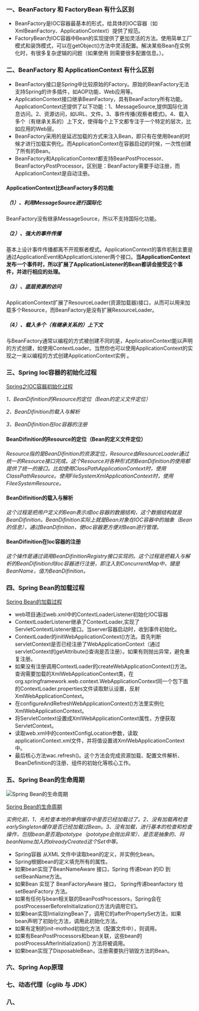 ### 一、BeanFactory 和 FactoryBean 有什么区别
* BeanFactory是IOC容器最基本的形式，给具体的IOC容器（如XmlBeanFactory、ApplicationContext）提供了规范。
* FactoryBean为IOC容器中Bean的实现提供了更加灵活的方法。使用简单工厂模式和装饰模式，可以在getObject()方法中灵活配置。解决某些Bean在实例化时，有很多复杂逻辑的问题（如果使用<bean id="" class=""> 则需要很多配置信息。）。

### 二、BeanFactory 和 ApplicationContext 有什么区别
* BeanFactory接口是Spring中比较原始的Factory。原始的BeanFactory无法支持Spring的许多插件，如AOP功能、Web应用等。
* ApplicationContext接口继承BeanFactory，具有BeanFactory所有功能。ApplicationContext还提供了以下功能：1、MessageSource,提供国际化消息访问。2、资源访问，如URL、文件。3、事件传播(观察者模式)。4、载入多个（有继承关系的）上下文，使得每个上下文都专注于一个特定的层次，比如应用的Web层。
* BeanFactory采用的是延迟加载的方式来注入Bean，即只有在使用Bean的时候才进行加载实例化。而ApplicationContext在容器启动的时候，一次性创建了所有的Bean。
* BeanFactory和ApplicationContext都支持BeanPostProcessor、BeanFactoryPostProcessor。区别是：BeanFactory需要手动注册，而ApplicationContext是自动注册。

#### ApplicationContext比BeanFactory多的功能
##### （1）、利用MessageSource进行国际化 
BeanFactory没有继承MessageSource，所以不支持国际化功能。

##### （2）、强大的事件传播
基本上设计事件传播都离不开观察者模式。ApplicationContext的事件机制主要是通过ApplicationEvent和ApplicationListener两个接口。**当ApplicationContext发布一个事件时，所以扩展了ApplicationListener的Bean都讲会接受这个事件，并进行相应的处理。**

##### （3）、底层资源的访问 
ApplicationContext扩展了ResourceLoader(资源加载器)接口，从而可以用来加载多个Resource，而BeanFactory是没有扩展ResourceLoader。

##### （4）、载入多个（有继承关系的）上下文
与BeanFactory通常以编程的方式被创建不同的是，ApplicationContext能以声明的方式创建，如使用ContextLoader。当然你也可以使用ApplicationContext的实现之一来以编程的方式创建ApplicationContext实例 。 

### 三、Spring Ioc容器的初始化过程
[Spring之IOC容器初始化过程](https://www.cnblogs.com/myadmin/p/5838795.html)

*1、BeanDifinition的Resource的定位（Bean的定义文件定位）*

*2、BeanDifinition的载入与解析*

*3、BeanDifinition在Ioc容器的注册*

#### BeanDifinition的Resource的定位（Bean的定义文件定位）
*Resource指的是BeanDifinition的资源定位，Resource由ResourceLoader通过统一的Resource接口完成。这个Resource对各种形式的BeanDifinition的使用都提供了统一的接口。比如使用ClassPathApplicationContext时，使用ClassPathResource。使用FileSystemXmlApplicationContext时，使用FileeSystemResource。*

#### BeanDifinition的载入与解析
*这个过程是把用户定义的Bean表示成Ioc容器的数据结构，这个数据结构就是BeanDifinition。BeanDifinition实际上就是Bean对象在IOC容器中的抽象（Bean的信息），通过BeanDifinition，使Ioc容器更方便对Bean进行管理。*

#### BeanDifinition在Ioc容器的注册
*这个操作是通过调用BeanDifinitionRegistry接口实现的。这个过程是把载入与解析的BeanDifinition向Ioc容器进行注册，即注入到ConcurrentMap中，键是BeanName，值为BeanDifinition。*

### 四、Spring Bean的加载过程
[Spring Bean的加载过程](http://geeekr.com/read-spring-source-1-how-to-load-bean/)

* web项目通过web.xml中的ContextLoaderListener初始化IOC容器
* ContextLoaderListener继承了ContextLoader,实现了ServletContextListener接口。当server容器启动时，收到事件初始化。
* ContextLoader的initWebApplicationContext()方法。首先判断servletContext是否已经注册了WebApplicationContext（通过servletContext的getAttribute()查询是否注册）。如果有则抛出异常，避免重复注册。
* 如果没有注册调用ContextLoader的createWebApplicationContext()方法。查询需要加载的XmlWebApplicationContext类，在org.springframework.web.context.WebApplicationContext同一个包下面的ContextLoader.properties文件读取默认设置，反射XmlWebApplicationContext。
* 在configureAndRefreshWebApplicationContext()方法里实例化XmlWebApplicationContext。
* 将ServletContext设置成XmlWebApplicationContext属性，方便获取ServletContext。
* 读取web.xml中的contextConfigLocation参数，读取applicationContext.xml文件，并将值设置进XmlWebApplicationContext中。
* 最后核心方法wac.refresh()。这个方法会完成资源加载、配置文件解析、BeanDefinition的注册、组件的初始化等核心工作。


### 五、Spring Bean的生命周期
![Spring Bean的生命周期](https://images2015.cnblogs.com/blog/801753/201702/801753-20170204111521089-1301937796.png "Spring Bean的生命周期")

[Spring Bean的生命周期](https://www.cnblogs.com/kenshinobiy/p/4652008.html)

*实例化前，1、先检查本地的单例缓存中是否已经加载过了。2、没有加载再检查earlySingleton缓存是否已经加载过Bean。3、没有加载，进行基本的检查和检查操作，包括bean是否是pototype（pototype会抛出异常）、是否是抽象的、将beanName加入的alreadyCreated这个Set中等。*

* Spring容器 从XML 文件中读取bean的定义，并实例化bean。
* Spring根据bean的定义填充所有的属性。
* 如果bean实现了BeanNameAware 接口，Spring 传递bean 的ID 到 setBeanName方法。
* 如果Bean 实现了 BeanFactoryAware 接口， Spring传递beanfactory 给setBeanFactory 方法。
* 如果有任何与bean相关联的BeanPostProcessors，Spring会在postProcesserBeforeInitialization()方法内调用它们。
* 如果bean实现IntializingBean了，调用它的afterPropertySet方法，如果bean声明了初始化方法，调用此初始化方法。
* 如果有定制的init-mothod初始化方法（配置文件中<bean id="" class="" init-mothod=""/>），则调用。
* 如果有BeanPostProcessors和bean关联，这些bean的postProcessAfterInitialization() 方法将被调用。
* 如果bean实现了DisposableBean，注册需要执行销毁方法的Bean。

### 六、Spring Aop原理

### 七、动态代理（cglib 与 JDK）

### 八、